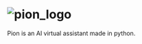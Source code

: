 # ![pion_logo](https://user-images.githubusercontent.com/74598401/134768503-398157b2-1628-403a-bc1c-9246add65bca.png)

Pion is an AI virtual assistant made in python.
